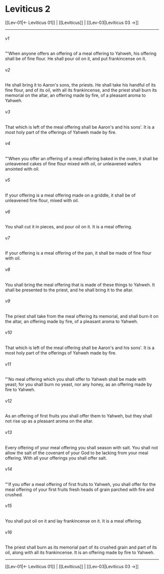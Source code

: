 # Leviticus 2

[[Lev-01|← Leviticus 01]] | [[Leviticus]] | [[Lev-03|Leviticus 03 →]]
***



###### v1 
"'When anyone offers an offering of a meal offering to Yahweh, his offering shall be of fine flour. He shall pour oil on it, and put frankincense on it. 

###### v2 
He shall bring it to Aaron's sons, the priests. He shall take his handful of its fine flour, and of its oil, with all its frankincense, and the priest shall burn its memorial on the altar, an offering made by fire, of a pleasant aroma to Yahweh. 

###### v3 
That which is left of the meal offering shall be Aaron's and his sons'. It is a most holy part of the offerings of Yahweh made by fire. 

###### v4 
"'When you offer an offering of a meal offering baked in the oven, it shall be unleavened cakes of fine flour mixed with oil, or unleavened wafers anointed with oil. 

###### v5 
If your offering is a meal offering made on a griddle, it shall be of unleavened fine flour, mixed with oil. 

###### v6 
You shall cut it in pieces, and pour oil on it. It is a meal offering. 

###### v7 
If your offering is a meal offering of the pan, it shall be made of fine flour with oil. 

###### v8 
You shall bring the meal offering that is made of these things to Yahweh. It shall be presented to the priest, and he shall bring it to the altar. 

###### v9 
The priest shall take from the meal offering its memorial, and shall burn it on the altar, an offering made by fire, of a pleasant aroma to Yahweh. 

###### v10 
That which is left of the meal offering shall be Aaron's and his sons'. It is a most holy part of the offerings of Yahweh made by fire. 

###### v11 
"'No meal offering which you shall offer to Yahweh shall be made with yeast; for you shall burn no yeast, nor any honey, as an offering made by fire to Yahweh. 

###### v12 
As an offering of first fruits you shall offer them to Yahweh, but they shall not rise up as a pleasant aroma on the altar. 

###### v13 
Every offering of your meal offering you shall season with salt. You shall not allow the salt of the covenant of your God to be lacking from your meal offering. With all your offerings you shall offer salt. 

###### v14 
"'If you offer a meal offering of first fruits to Yahweh, you shall offer for the meal offering of your first fruits fresh heads of grain parched with fire and crushed. 

###### v15 
You shall put oil on it and lay frankincense on it. It is a meal offering. 

###### v16 
The priest shall burn as its memorial part of its crushed grain and part of its oil, along with all its frankincense. It is an offering made by fire to Yahweh.

***
[[Lev-01|← Leviticus 01]] | [[Leviticus]] | [[Lev-03|Leviticus 03 →]]
